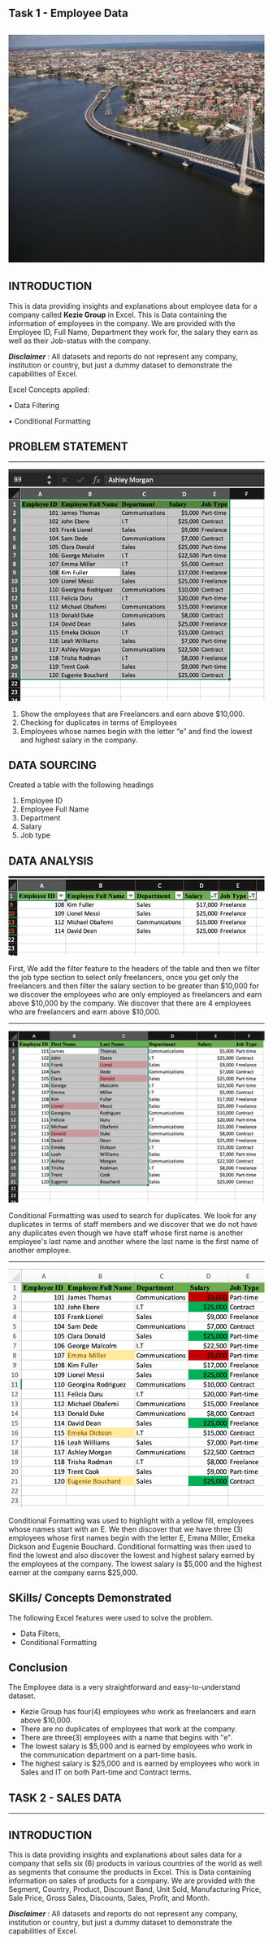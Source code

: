 ## Task 1 - Employee Data
![](company_logo.jpg)
---

## INTRODUCTION

This is data providing insights and explanations about employee data for a company called **Kezie Group** in Excel.
This is Data containing the information of employees in the company. We are provided with the Employee ID, Full Name, Department they work for, the salary they earn as well as their Job-status with the company.

**_Disclaimer_** : All datasets and reports do not represent any company, institution or country, but just a dummy dataset to demonstrate the capabilities of Excel.

Excel Concepts applied:

•	Data Filtering

•	Conditional Formatting


## PROBLEM STATEMENT
---
![](main_table.png)

1.	Show the employees that are Freelancers and earn above $10,000.
2.	Checking for duplicates in terms of Employees
3.	Employees whose names begin with the letter “e” and find the lowest and highest salary in the company.


## DATA SOURCING

Created a table with the following headings
1. Employee ID
2. Employee Full Name
3. Department
4. Salary
5. Job type

## DATA ANALYSIS
![](freelancers_who_earn_above_$10,000.png)

First, We add the filter feature to the headers of the table and then we filter the job type section to select only freelancers, once you get only the freelancers and then filter the salary section to be greater than $10,000 for we discover the employees who are only employed as freelancers and earn above $10,000 by the company. We discover that there are 4 employees who are freelancers and earn above $10,000.


---
![](duplicates.png)

Conditional Formatting was used to search for duplicates. We look for any duplicates in terms of staff members and we discover that we do not have any duplicates even though we have staff whose first name is another employee's last name and another where the last name is the first name of another employee.


---
![](names_starting.png)

Conditional Formatting was used to highlight with a yellow fill, employees whose names start with an E. We then discover that we have three (3) employees whose first names begin with the letter E, Emma Miller, Emeka Dickson and Eugenie Bouchard. Conditional formatting was then used to find the lowest and also discover the lowest and highest salary earned by the employees at the company. The lowest salary is $5,000 and the highest earner at the company earns $25,000.


## SKills/ Concepts Demonstrated
The following Excel features were used to solve the problem.
- Data Filters,
- Conditional Formatting


## Conclusion
The Employee data is a very straightforward and easy-to-understand dataset.
- Kezie Group has four(4) employees who work as freelancers and earn above $10,000.
- There are no duplicates of employees that work at the company.
- There are three(3) employees with a name that begins with "e".
- The lowest salary is $5,000 and is earned by employees who work in the communication department on a part-time basis.
- The highest salary is $25,000 and is earned by employees who work in Sales and IT on both Part-time and Contract terms.












## TASK 2 - SALES DATA
---


## INTRODUCTION

This is data providing insights and explanations about sales data for a company that sells six (6) products in various countries of the world as well as segments that consume the products in Excel.
This is Data containing information on sales of products for a company. We are provided with the Segment, Country, Product, Discount Band, Unit Sold, Manufacturing Price, Sale Price, Gross Sales, Discounts, Sales, Profit, and Month.

**_Disclaimer_** : All datasets and reports do not represent any company, institution or country, but just a dummy dataset to demonstrate the capabilities of Excel.






